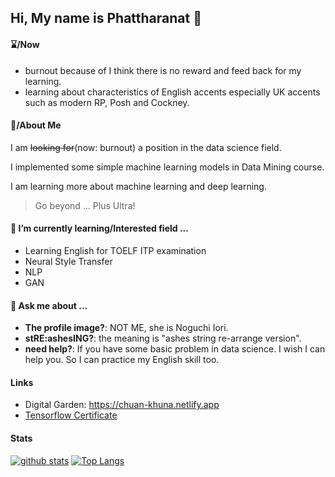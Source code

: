 ## Hi, My name is Phattharanat 👋

#### ⌛/Now

- burnout because of I think there is no reward and feed back for my learning.
- learning about characteristics of English accents especially UK accents such as modern RP, Posh and Cockney.  

#### 🍵/About Me 

I am ~~looking for~~(now: burnout) a position in the data science field.

I implemented some simple machine learning models in Data Mining course.

I am learning more about machine learning and deep learning. 

> Go beyond ... Plus Ultra!


#### 🌱 I’m currently learning/Interested field ...

- Learning English for TOELF ITP examination
- Neural Style Transfer
- NLP
- GAN

#### 💬 Ask me about ...

- **The profile image?**: NOT ME, she is Noguchi Iori.
- **stRE:ashesING?**: the meaning is "ashes string re-arrange version".
- **need help?**: If you have some basic problem in data science. I wish I can help you. So I can practice my English skill too.


#### Links
- Digital Garden: https://chuan-khuna.netlify.app
- [Tensorflow Certificate](https://www.credential.net/425e55ab-ed24-446a-a8bc-2c5b80622af2#gs.uidr12)

#### Stats

[![github stats](https://github-readme-stats-chuan-khuna.vercel.app/api?username=chuan-khuna&theme=algolia&count_private=true)](https://github-readme-stats-chuan-khuna.vercel.app/api?username=chuan-khuna&theme=algolia&count_private=true)
[![Top Langs](https://github-readme-stats-chuan-khuna.vercel.app/api/top-langs/?username=chuan-khuna&langs_count=8&layout=compact&theme=algolia&card_width=445&hide=html,css,javascript)](https://github-readme-stats-chuan-khuna.vercel.app/api/top-langs/?username=chuan-khuna&langs_count=8&layout=compact&theme=algolia&card_width=445&hide=html,css,javascript)


<!--
**chuan-khuna/chuan-khuna** is a ✨ _special_ ✨ repository because its `README.md` (this file) appears on your GitHub profile.

Here are some ideas to get you started:

- 🔭 I’m currently working on ...
- 🌱 I’m currently learning ...
- 👯 I’m looking to collaborate on ...
- 🤔 I’m looking for help with ...
- 💬 Ask me about ...
- 📫 How to reach me: ...
- 😄 Pronouns: ...
- ⚡ Fun fact: ...
-->
